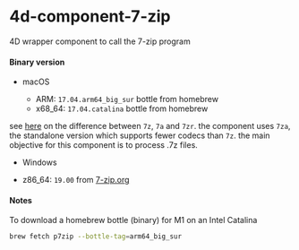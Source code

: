 4d-component-7-zip
==================

4D wrapper component to call the 7-zip program

#### Binary version

* macOS

  * ARM: `17.04.arm64_big_sur` bottle from homebrew
  * x68_64: `17.04.catalina` bottle from homebrew

see [here](https://wiki.archlinux.org/title/p7zip#Differences_between_7z,_7za_and_7zr_binaries) on the difference between `7z`, `7a` and `7zr`. the component uses `7za`, the standalone version which supports fewer codecs than `7z`. the main objective for this component is to process .7z files.

* Windows
 
 * z86_64: `19.00` from [7-zip.org](https://www.7-zip.org/download.html)

#### Notes

To download a homebrew bottle (binary) for M1 on an Intel Catalina

```sh
brew fetch p7zip --bottle-tag=arm64_big_sur
```
